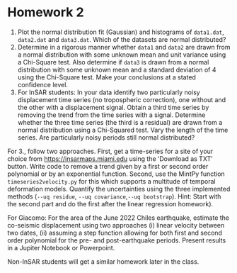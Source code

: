 # Homework 2

1.	Plot the normal distribution fit (Gaussian) and histograms of `data1.dat`, `data2.dat` and `data3.dat`. Which of the datasets are normal distributed?
2.	Determine in a rigorous manner whether `data1` and `data2` are drawn from a normal distribution with some unknown mean and unit variance using a Chi-Square test. Also determine if `data3` is drawn from a normal distribution with some unknown mean and a standard deviation of 4 using the Chi-Square test. Make your conclusions at a stated confidence level.
3.	For InSAR students: In your data identify two particularly noisy displacement time series (no tropospheric correction), one without and the other with a displacement signal.  Obtain a third time series by removing the trend from the time series with a signal.  Determine whether the three time series (the third is a residual) are drawn from a normal distribution using a Chi-Squared test.  Vary the length of the time series. Are particularly noisy periods still normal distributed?

For 3., follow two approaches. First, get a time-series for a site of your choice from https://insarmaps.miami.edu using the ‘Download as TXT’ button.  Write code to remove a trend given by a first or second order polynomial or by an exponential function.  Second, use the MintPy function `timeseries2velocity.py` for this which supports a multitude of temporal deformation models. Quantify the uncertainties using the three implemented methods (`--uq residue`, `--uq covariance`,`--uq bootstrap`). Hint: Start with the second part and do the first after the linear regression homework).

For Giacomo: For the area of the June 2022 Chiles earthquake, estimate the co-seismic displacement using two approaches (i) linear velocity between two dates, (ii) assuming a step function allowing for both first and second order polynomial for the pre- and post-earthquake periods. Present results in a Jupiter Notebook or Powerpoint.  

Non-InSAR students will get a similar homework later in the class.

